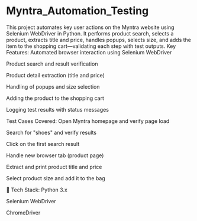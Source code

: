 # Myntra_Automation_Testing
This project automates key user actions on the Myntra website using Selenium WebDriver in Python. It performs product search, selects a product, extracts title and price, handles popups, selects size, and adds the item to the shopping cart—validating each step with test outputs.
Key Features:
Automated browser interaction using Selenium WebDriver

Product search and result verification

Product detail extraction (title and price)

Handling of popups and size selection

Adding the product to the shopping cart

Logging test results with status messages

Test Cases Covered:
Open Myntra homepage and verify page load

Search for "shoes" and verify results

Click on the first search result

Handle new browser tab (product page)

Extract and print product title and price

Select product size and add it to the bag

🧪 Tech Stack:
Python 3.x

Selenium WebDriver

ChromeDriver
